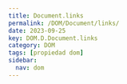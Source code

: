 ```yaml
---
title: Document.links
permalink: /DOM/Document/links/
date: 2023-09-25
key: DOM.D.Document.links
category: DOM
tags: [propiedad dom]
sidebar:
  nav: dom
---
```

